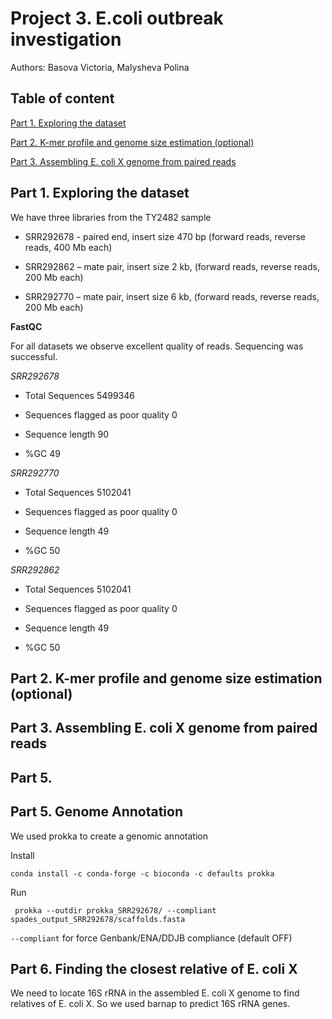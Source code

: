 # Project 3. E.coli outbreak investigation 

Authors: Basova Victoria, Malysheva Polina 

## Table of content

[Part 1. Exploring the dataset](#part-1-exploring-the-dataset)

[Part 2. K-mer profile and genome size estimation (optional)](#part-2-k-mer-profile-and-genome-size-estimation-optional)

[Part 3. Assembling E. coli X genome from paired reads](#part-3-assembling-e-coli-x-genome-from-paired-reads)

## Part 1. Exploring the dataset

We have three libraries from the TY2482 sample 

- SRR292678 - paired end, insert size 470 bp (forward reads, reverse reads, 400 Mb each)

- SRR292862 – mate pair, insert size 2 kb, (forward reads, reverse reads, 200 Mb each)

- SRR292770 – mate pair, insert size 6 kb, (forward reads, reverse reads, 200 Mb each)

**FastQC**

For all datasets we observe excellent quality of reads. Sequencing was successful. 

_SRR292678_

- Total Sequences	5499346

- Sequences flagged as poor quality	0

- Sequence length	90

- %GC	49

_SRR292770_

- Total Sequences	5102041

- Sequences flagged as poor quality	0

- Sequence length	49

- %GC	50

_SRR292862_

- Total Sequences	5102041

- Sequences flagged as poor quality	0

- Sequence length	49

- %GC	50

## Part 2. K-mer profile and genome size estimation (optional)

## Part 3. Assembling E. coli X genome from paired reads

## Part 5. 

## Part 5. Genome Annotation

We used prokka to create a genomic annotation

Install

```
conda install -c conda-forge -c bioconda -c defaults prokka
```

Run

```
 prokka --outdir prokka_SRR292678/ --compliant spades_output_SRR292678/scaffolds.fasta
```

`--compliant` for force Genbank/ENA/DDJB compliance (default OFF)

## Part 6. Finding the closest relative of E. coli X

We need to locate 16S rRNA in the assembled E. coli X genome to find relatives of E. coli X. So we used barnap to predict 16S rRNA genes. 

